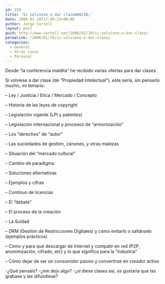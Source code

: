 ```yaml
---
id: 229
title: 'Si volviese a dar clase&#8230;'
date: 2006-01-10T17:49:23+00:00
author: Jorge Cortell
layout: post
guid: http://www.cortell.net/2006/01/10/si-volviese-a-dar-clase/
permalink: /2006/01/10/si-volviese-a-dar-clase/
categories:
  - General
  - Otras cosas
  - Personal
---
```

Desde &#8220;la conferencia maldita&#8221; he recibido varias ofertas para dar clases.

Si volviese a dar clase (de &#8220;Propiedad Intelectual&#8221;), este serí­a, sin pensarlo mucho, mi temario:

&#8211; Ley / Justicia / Etica / Mercado / Concepto
  
&#8211; Historia de las leyes de copyright
  
&#8211; Legislación vigente (LPI y patentes)
  
&#8211; Legislación internacional y procesos de &#8220;armonización&#8221;
  
&#8211; Los &#8220;derechos&#8221; de &#8220;autor&#8221;
  
&#8211; Las suciedades de gestión, cánones, y otras malezas
  
&#8211; Situación del &#8220;mercado cultural&#8221;
  
&#8211; Cambio de paradigma
  
&#8211; Soluciones alternativas
  
&#8211; Ejemplos y cifras
  
&#8211; Contí­nuo de licencias
  
&#8211; El &#8220;debate&#8221;
  
&#8211; El proceso de la creación
  
&#8211; La Suidad
  
&#8211; DRM (Gestión de Restricciones Digitales) y cómo evitarlo o saltárselo (ejemplos prácticos)
  
&#8211; Cómo y para qué descargar de Internet y compatir en red (P2P, anonimización, cifrado, etc) y lo que significa para la &#8220;industria&#8221;
  
&#8211; Cómo dejar de ser un consumidor pasivo y convertirse en creador activo

-¿Qué pensáis? -¿me dejo algo? -¿si diese clases así­, os gustarí­a que las grabase y las difundiese?